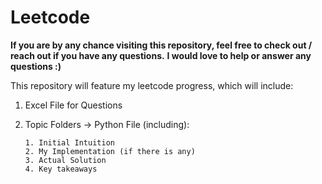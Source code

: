 # Leetcode

**If you are by any chance visiting this repository, feel free to check out / reach out if you have any questions.**
**I would love to help or answer any questions :)**

This repository will feature my leetcode progress, which will include:
1. Excel File for Questions
2. Topic Folders
   -> Python File (including):
      
       1. Initial Intuition
       2. My Implementation (if there is any)
       3. Actual Solution
       4. Key takeaways
    
       
       
